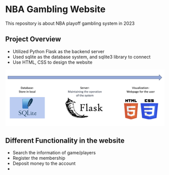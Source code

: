 # NBA Gambling Website

This repository is about NBA playoff gambling system in 2023

## Project Overview
* Utilized Python Flask as the backend server
* Used sqlite as the database system, and sqlite3 library to connect
* Use HTML, CSS to design the website

![process](process.jpg)

## Different Functionality in the website 
* Search the information of game/players
* Register the membership
* Deposit money to the account
* 



